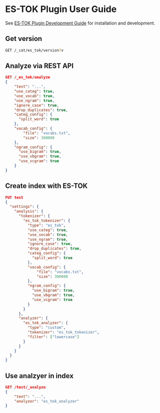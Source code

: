 # ES-TOK Plugin User Guide

See [ES-TOK Plugin Development Guide](DEVELOP.md) for installation and development.

## Get version

```sh
GET /_cat/es_tok/version?v
```

## Analyze via REST API

```json
GET /_es_tok/analyze
{
    "text": "...",
    "use_categ": true,
    "use_vocab": true,
    "use_ngram": true,
    "ignore_case": true,
    "drop_duplicates": true,
    "categ_config": {
      "split_word": true
    },
    "vocab_config": {
        "file": "vocabs.txt",
        "size": 300000
    },
    "ngram_config": {
      "use_bigram": true,
      "use_vbgram": true,
      "use_vcgram": true
    }
}
```

## Create index with ES-TOK

```json
PUT test
{
  "settings": {
    "analysis": {
      "tokenizer": {
        "es_tok_tokenizer": {
          "type": "es_tok",
          "use_categ": true,
          "use_vocab": true,
          "use_ngram": true,
          "ignore_case": true,
          "drop_duplicates": true,
          "categ_config": {
            "split_word": true
          },
          "vocab_config": {
              "file": "vocabs.txt",
              "size": 300000
          },
          "ngram_config": {
            "use_bigram": true,
            "use_vbgram": true,
            "use_vcgram": true
          }
        }
      },
      "analyzer": {
        "es_tok_analyzer": {
          "type": "custom",
          "tokenizer": "es_tok_tokenizer",
          "filter": ["lowercase"]
        }
      }
    }
  }
}
```

## Use analzyer in index

```json
GET /test/_analyze
{
    "text": "...",
    "analyzer": "es_tok_analyzer"
}
```